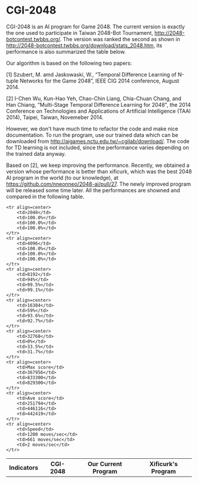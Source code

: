 CGI-2048
========

CGI-2048 is an AI program for Game 2048. The current version is exactly the one used to participate in Taiwan 2048-Bot Tournament, http://2048-botcontest.twbbs.org/. The version was ranked the second as shown in http://2048-botcontest.twbbs.org/download/stats_2048.htm, its performance is also summarized the table below.

Our algorithm is based on the following two papers: 

[1] Szubert, M. amd Jaskowaski, W., “Temporal Difference Learning of N-tuple Networks for the Game 2048”, IEEE  CIG 2014 conference, August 2014.

[2] I-Chen Wu, Kun-Hao Yeh, Chao-Chin Liang, Chia-Chuan Chang, and Han Chiang, "Multi-Stage Temporal Difference Learning for 2048", the 2014 Conference on Technologies and Applications of Artificial Intelligence (TAAI 2014), Taipei, Taiwan, Novemeber 2014.

However, we don't have much time to refactor the code and make nice documentation. To run the program, use our trained data which can be downloaded from http://aigames.nctu.edu.tw/~cgilab/download/. The code for TD learning is not included, since the performance varies depending on the trained data anyway. 


Based on [2], we keep improving the performance. Recently, we obtained a version whose performance is better than xificurk, which was the best 2048 AI program in the world (to our knowledge), at https://github.com/nneonneo/2048-ai/pull/27. The newly improved program will be released some time later. All the performances are showned and compared in the following table.  

<table align=center>
	<tr align=center> 
		<th>Indicators</th> 
		<th>CGI-2048</th>
		<th>Our Current Program</th>
		<th>Xificurk's Program</th>
	</tr>
	
	<tr align=center> 
		<td>2048</td> 
		<td>100.0%</td>
		<td>100.0%</td> 
		<td>100.0%</td> 
	</tr> 
	<tr align=center> 
		<td>4096</td> 
		<td>100.0%</td> 
		<td>100.0%</td> 
		<td>100.0%</td> 
	</tr> 
	<tr align=center> 
		<td>8192</td> 
		<td>94%</td> 
		<td>99.5%</td> 
		<td>99.1%</td> 
	</tr> 
	<tr align=center> 
		<td>16384</td> 
		<td>59%</td>
		<td>93.6%</td> 
		<td>92.7%</td> 
	</tr> 
	<tr align=center> 
		<td>32768</td> 
		<td>0%</td> 
		<td>33.5%</td> 
		<td>31.7%</td> 
	</tr> 
	<tr align=center> 
		<td>Max score</td> 
		<td>367956</td>
		<td>833300</td> 
		<td>829300</td> 
	</tr> 
	<tr align=center> 
		<td>Ave score</td> 
		<td>251794</td>
		<td>446116</td> 
		<td>442419</td> 
	</tr> 
	<tr align=center> 
		<td>Speed</td> 
		<td>1200 moves/sec</td>
		<td>661 moves/sec</td> 
		<td>2 moves/sec</td> 
	</tr> 
</table>


